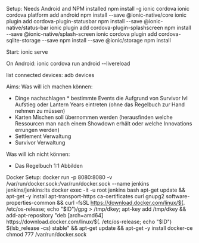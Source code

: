 Setup:
Needs Android and NPM installed
npm install -g ionic cordova
ionic cordova platform add android
npm install --save @ionic-native/core
ionic plugin add cordova-plugin-statusbar
npm install --save @ionic-native/status-bar
ionic plugin add cordova-plugin-splashscreen
npm install --save @ionic-native/splash-screen
ionic cordova plugin add cordova-sqlite-storage --save
npm install --save @ionic/storage
npm install


Start:
ionic serve

On Android:
ionic cordova run android --livereload

list connected devices:
adb devices

Aims:
Was will ich machen können:
- Dinge nachschlagen
		* bestimmte Events die Aufgrund von Survivor lvl Aufstieg oder Lantern Years eintreten (ohne das Regelbuch zur Hand nehmen zu müssen)
- Karten Mischen soll übernommen werden (herausfinden welche Ressourcen man nach einem Showdown erhält oder welche Innovations errungen werden)
- Settlement Verwaltung
- Survivor Verwaltung


Was will ich nicht können:
- Das Regelbuch 1:1 Abbilden

Docker Setup:
docker run -p 8080:8080 -v /var/run/docker.sock:/var/run/docker.sock --name jenkins jenkins/jenkins:lts
docker exec -it -u root jenkins bash
apt-get update && apt-get -y install apt-transport-https ca-certificates curl gnupg2 software-properties-common && curl -fsSL https://download.docker.com/linux/$(. /etc/os-release; echo "$ID")/gpg > /tmp/dkey; apt-key add /tmp/dkey && add-apt-repository "deb [arch=amd64] https://download.docker.com/linux/$(. /etc/os-release; echo "$ID") $(lsb_release -cs) stable" && apt-get update && apt-get -y install docker-ce
chmod 777 /var/run/docker.sock
